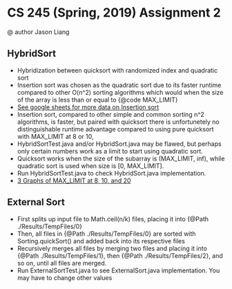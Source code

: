 # CS 245 (Spring, 2019) Assignment 2
@ author Jason Liang


## HybridSort
* Hybridization between quicksort with randomized index and quadratic sort
* Insertion sort was chosen as the quadratic sort due to its faster runtime compared to other O(n^2) sorting algorithms
which would when the size of the array is less than or equal to {@code MAX_LIMIT}
* [See google sheets for more data on Insertion sort](https://docs.google.com/spreadsheets/u/1/d/15ewFukHKzX-k4qXkG9Co_vuDtdN1jh1fTLcg1JW4whs/edit?usp=drive_web&ouid=108260742411014476318)
* Insertion sort, compared to other simple and common sorting n^2 algorithms, is faster, but paired with quicksort
there is unfortunetely no distinguishable runtime advantage compared to using pure quicksort with MAX_LIMIT at 8 or 10,
* HybridSortTest.java and/or HybridSort.java may be flawed, but perhaps only certain numbers work as a limit to start using
quadratic sort.
* Quicksort works when the size of the subarray is (MAX_LIMIT, inf),
while quadratic sort is used when size is [0, MAX_LIMIT].
* Run HybridSortTest.java to check HybridSort.java implementation.
* [3 Graphs of MAX_LIMIT at 8, 10, and 20](https://docs.google.com/spreadsheets/d/1z47XZFkWiQFQCuW-4UbO4_WVLb9B7CxVBEtJ6s9fEcM/edit?usp=sharing)


## External Sort
* First splits up input file to Math.ceil(n/k) files, placing it into {@Path ./Results/TempFiles/0}
* Then, all files in {@Path ./Results/TempFiles/0} are sorted with Sorting.quickSort() and added back into its respective files
* Recursively merges all files by merging two files and placing it into {@Path ./Results/TempFiles/1},
then {@Path ./Results/TempFiles/2}, and so on, until all files are merged.
* Run ExternalSortTest.java to see ExternalSort.java implementation. You may have to change other values